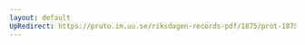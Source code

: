 ```yaml
---
layout: default
UpRedirect: https://pruto.im.uu.se/riksdagen-records-pdf/1875/prot-1875--ak--007/prot-1875--ak--007_028.pdf
---
```


